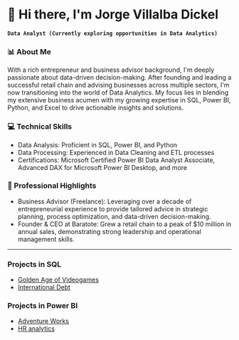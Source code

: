 # 👋 Hi there, I'm Jorge Villalba Dickel

**`Data Analyst (Currently exploring opportunities in Data Analytics)`**

### 📊 About Me
With a rich entrepreneur and business advisor background, I'm deeply passionate about data-driven decision-making. After founding and leading a successful retail chain and advising businesses across multiple sectors, I'm now transitioning into the world of Data Analytics. My focus lies in blending my extensive business acumen with my growing expertise in SQL, Power BI, Python, and Excel to drive actionable insights and solutions.

### 💻 Technical Skills
- Data Analysis: Proficient in SQL, Power BI, and Python
- Data Processing: Experienced in Data Cleaning and ETL processes
- Certifications: Microsoft Certified Power BI Data Analyst Associate, Advanced DAX for Microsoft Power BI Desktop, and more

### 🌟 Professional Highlights
- Business Advisor (Freelance): Leveraging over a decade of entrepreneurial experience to provide tailored advice in strategic planning, process optimization, and data-driven decision-making.
- Founder & CEO at Baratote: Grew a retail chain to a peak of $10 million in annual sales, demonstrating strong leadership and operational management skills.

---
### Projects in SQL
- [Golden Age of Videogames](https://github.com/jvillalbadickel/golden_age_videogames)
- [International Debt](https://github.com/jvillalbadickel/international_debt)

### Projects in Power BI
- [Adventure Works](https://app.powerbi.com/view?r=eyJrIjoiMjhkYjE1ZDktZDJjYS00MzkzLWJmYzAtNjJhMjJhOGE0MmNiIiwidCI6IjMxMTEyZTNkLWFlNzMtNDE5OC1hYjI0LTRkNDg0MjllNThjMyIsImMiOjR9&pageName=ReportSection)
- [HR analytics](https://app.powerbi.com/view?r=eyJrIjoiODFiOTFhMzctYzUyOS00NWE5LThmOTQtMzAzM2E3ZTU3MGFhIiwidCI6IjMxMTEyZTNkLWFlNzMtNDE5OC1hYjI0LTRkNDg0MjllNThjMyIsImMiOjR9&pageName=ReportSection)


<!---
jvillalbadickel/jvillalbadickel is a ✨ special ✨ repository because its `README.md` (this file) appears on your GitHub profile.
You can click the Preview link to take a look at your changes.
--->
